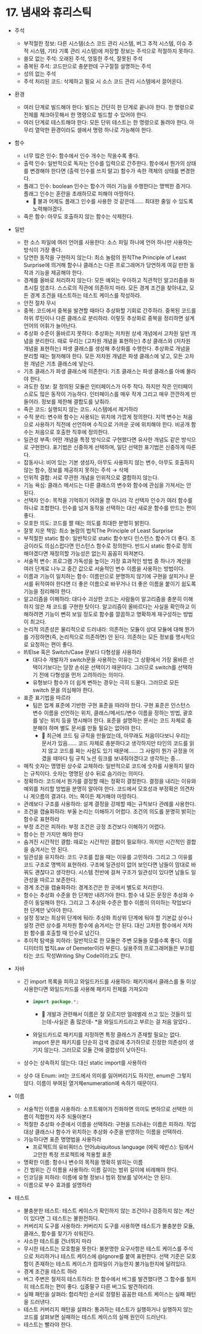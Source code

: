 # 17. 냄새와 휴리스틱

- 주석
  - 부적절한 정보: 다른 시스템(소스 코드 관리 시스템, 버그 추적 시스템, 이슈 추적 시스템, 기타 기록 관리 시스템)에 저장할 정보는 주석으로 적절하지 못하다.
  - 쓸모 없는 주석: 오래된 주석, 엉뚱한 주석, 잘못된 주석
  - 중복된 주석: 코드만으로 충분한데 구구절절 설명하는 주석
  - 성의 없는 주석
  - 주석 처리된 코드: 삭제하고 필요 시 소스 코드 관리 시스템에서 끌어온다.
  
- 환경
  - 여러 단계로 빌드해야 한다: 빌드는 간단히 한 단계로 끝나야 한다. 한 명령으로 전체를 체크아웃해서 한 명령으로 빌드할 수 있어야 한다.
  - 여러 단계로 테스트해야 한다: 모든 단위 테스트는 한 명령으로 돌려야 한다. 아무리 열악한 환경이라도 셀에서 명령 하나로 가능해야 한다.
  
- 함수
  - 너무 많은 인수: 함수에서 인수 개수는 작을수록 좋다.
  - 출력 인수: 일반적으로 독자는 인수를 입력으로 간주한다. 함수에서 뭔가의 상태를 변경해야 한다면 (출력 인수를 쓰지 말고) 함수가 속한 객체의 상태를 변경한다.
  - 플래그 인수: boolean 인수는 함수가 여러 기능을 수행한다는 명백한 증거다. 플래그 인수는 혼란을 초래하므로 피해야 마땅하다.
    - :rabbit: 불과 어제도 플래그 인수를 사용한 것 같은데...... 최대한 줄일 수 있도록 노력해야겠다.
  - 죽은 함수: 아무도 호출하지 않는 함수는 삭제한다.
  
- 일반
  - 한 소스 파일에 여러 언어를 사용한다: 소스 파일 하나에 언어 하나만 사용하는 방식이 가장 좋다.
  - 당연한 동작을 구현하지 않는다: 최소 놀람의 원칙The Principle of Least Surprise에 의거해 함수나 클래스는 다른 프로그래머가 당연하게 여길 만한 동작과 기능을 제공해야 한다.
  - 경계를 올바로 처리하지 않는다: 모든 예외는 우아하고 직관적인 알고리즘을 좌초시킬 암초다. 스스로의 직관에 의존하지 마라. 모든 경계 조건을 찾아내고, 모든 경계 조건을 테스트하는 테스트 케이스를 작성하라.
  - 안전 절차 무시
  - 중복: 코드에서 중복을 발견할 때마다 추상화할 기회로 간주하라. 중복된 코드를 하위 루틴이나 다른 클래스로 분리하라. 이렇듯 추상화로 중복을 정리하면 설계 언어의 어휘가 늘어난다.
  - 추상화 수준이 올바르지 못하다: 추상화는 저차원 상세 개념에서 고차원 일반 개념을 분리한다. 때로 우리는 (고차원 개념을 표현하는) 추상 클래스와 (저차원 개념을 표현하는) 파생 클래스를 생성해 추상화를 수행한다. 추상화로 개념을 분리할 때는 철저해야 한다. 모든 저차원 개념은 파생 클래스에 넣고, 모든 고차원 개념은 기초 클래스에 넣는다.
  - 기초 클래스가 파생 클래스에 의존한다: 기초 클래스는 파생 클래스를 아예 몰라야 한다. 
  - 과도한 정보: 잘 정의된 모듈은 인터페이스가 아주 작다. 하지만 작은 인터페이스로도 많은 동작이 가능하다. 인터페이스를 매우 작게 그리고 매우 깐깐하게 만들어라. 정보를 제한해 결합도를 낮춰라.
  - 죽은 코드: 실행되지 않는 코드. 시스템에서 제거하라
  - 수직 분리: 변수와 함수는 사용되는 위치에 가깝게 정의한다. 지역 변수는 처음으로 사용하기 직전에 선언하며 수직으로 가까운 곳에 위치해야 한다. 비공개 함수는 처음으로 호출한 직후에 정의한다.
  - 일관성 부족: 어떤 개념을 특정 방식으로 구현했다면 유사한 개념도 같은 방식으로 구현한다. 표기법은 신중하게 선택하며, 일단 선택한 표기법은 신중하게 따른다.
  - 잡동사니: 비어 있는 기본 생성자, 아무도 사용하지 않는 변수, 아무도 호출하지 않는 함수, 정보를 제공하지 못하는 주석 → 삭제
  - 인위적 결합: 서로 무관한 개념을 인위적으로 결합하지 않는다.
  - 기능 욕심: 클래스 메서드는 다른 클래스의 변수와 함수에 관심을 가져서는 안 된다.
  - 선택자 인수: 목적을 기억하기 어려울 뿐 아니라 각 선택자 인수가 여러 함수를 하나로 조합한다. 인수를 넘겨 동작을 선택하는 대신 새로운 함수를 만드는 편이 좋다.
  - 모호한 의도: 코드를 짤 때는 의도를 최대한 분명히 밝힌다.
  - 잘못 지운 책임: 최소 놀람의 법칙The Principle of Least Surprise
  - 부적절한 static 함수: 일반적으로 static 함수보다 인스턴스 함수가 더 좋다. 조금이라도 의심스럽다면 인스턴스 함수로 정의한다. 반드시 static 함수로 정의해야겠다면 재정의할 가능성은 없는지 꼼꼼히 따져본다.
  - 서술적 변수: 프로그램 가독성을 높이는 가장 효과적인 방법 중 하나가 계산을 여러 단계로 나누고 중간 값으로 서술적인 변수 이름을 사용하는 방법이다.
  - 이름과 기능이 일치하는 함수: 이름만으로 분명하지 않기에 구현을 살피거나 문서를 뒤적여야 한다면 더 좋은 이름으로 바꾸거나 더 좋은 이름을 붙이기 쉽도록 기능을 정리해야 한다.
  - 알고리즘을 이해하라: 대다수 괴상한 코드는 사람들이 알고리즘을 충분히 이해하지 않은 채 코드를 구현한 탓이다. 알고리즘이 올바르다는 사실을 확인하고 이해하려면 기능이 뻔히 보일 정도로 함수를 깔끔하고 명확하게 재구성하는 방법이 최고다.
  - 논리적 의존성은 물리적으로 드러내라: 의존하는 모듈이 상대 모듈에 대해 뭔가를 가정하면(즉, 논리적으로 의존하면) 안 된다. 의존하는 모든 정보를 명시적으로 요청하는 편이 좋다.
  - If/Else 혹은 Switch/Case 문보다 다형성을 사용하라
    - 대다수 개발자가 switch문을 사용하는 이유는 그 상황에서 가장 올바른 선택이기보다는 당장 손쉬운 선택이기 때문이다. 그러므로 switch를 선택하기 전에 다형성을 먼저 고려하라는 의미다.
    - 유형보다 함수가 더 쉽게 변하는 경우는 극히 드물다. 그러므로 모든 switch 문을 의심해야 한다.
  - 표준 표기법을 따르라
    - 팀은 업계 표준에 기반한 구현 표준을 따라야 한다. 구현 표준은 인스턴스 변수 이름을 선언하는 위치, 클래스/메서드/변수 이름을 정하는 방법, 괄호를 넣는 위치 등을 명시해야 한다. 표준을 설명하는 문서는 코드 자체로 충분해야 하며 별도 문서를 만들 필요는 없어야 한다.
      - :rabbit: 최근에 코드 팀 규칙을 만들었는데, 아무래도 처음이다보니 우리는 문서가 있음...... 코드 자체로 충분하다고 생각하지만 타인의 코드를 읽지 않고 코드를 짜는 사람도 있기 때문에...... 그 사람이 뭔가 규정을 어겼을 때마다 팀 규칙 노션 링크를 보내줘야겠다고 생각하는 중...
  - 매직 숫자는 명명된 상수로 교체하라: 일반적으로 코드에 숫자를 사용하지 말라는 규칙이다. 숫자는 명명된 상수 뒤로 숨기라는 의미다.
  - 정확하라: 코드에서 뭔가를 결정할 때는 정확히 결정한다. 결정을 내리는 이유와 예외를 처리할 방법을 분명히 알아야 한다. 코드에서 모호성과 부정확은 의견차나 게으름의 결과다. 어느 쪽이든 제거해야 마땅하다.
  - 관례보다 구조를 사용하라: 설계 결정을 강제할 때는 규칙보다 관례를 사용한다.
  - 조건을 캡슐화하라: 부울 논리는 이해하기 어렵다. 조건의 의도를 분명히 밝히는 함수로 표현하라
  - 부정 조건은 피하라: 부정 조건은 긍정 조건보다 이해하기 어렵다.
  - 함수는 한 가지만 해야 한다
  - 숨겨진 시간적인 결합: 때로는 시간적인 결합이 필요하다. 하지만 시간적인 결합을 숨겨서는 안 된다.
  - 일관성을 유지하라: 코드 구조를 잡을 때는 이유를 고민하라. 그리고 그 이유를 코드 구조로 명백히 표현하라. 구조에 일관성이 없어 보인다면 남들이 맘대로 바꿔도 괜찮다고 생각한다. 시스템 전반에 걸쳐 구조가 일관성이 있다면 남들도 일관성을 따르고 보존한다.
  - 경계 조건을 캡슐화하라: 경계조건은 한 곳에서 별도로 처리한다.
  - 함수는 추상화 수준을 한 단계만 내려가야 한다. 함수 내 모든 문장은 추상화 수준이 동일해야 한다. 그리고 그 추상화 수준은 함수 이름이 의미하는 작업보다 한 단계만 낮아야 한다.
  - 설정 정보는 최상위 단계에 둬라: 추상화 최상위 단계에 둬야 할 기본값 상수나 설정 관련 상수를 저차원 함수에 숨겨서는 안 된다. 대신 고차원 함수에서 저차원 함수를 호출할 때 인수로 넘긴다.
  - 추이적 탐색을 피하라: 일반적으로 한 모듈은 주변 모듈을 모를수록 좋다. 이를 디미터의 법칙Law of Demeter이라 부른다. 실용주의 프로그래머들은 부끄럼 타는 코드 작성Writing Shy Code이라고도 한다.
  
- 자바
  
  - 긴 import 목록을 피하고 와일드카드를 사용하라: 패키지에서 클래스를 둘 이상 사용한다면 와일드카드를 사용해 패키지 전체를 가져오라
  
    - ```java
      import package.*;
      ```
  
    	- :rabbit: 개발과 관련해서 이름은 잘 모르지만 얼레벌레 쓰고 있는 것들이 있는데-사실은 좀 많은데- *을 와일드카드라고 부르는 걸 처음 알았다..
    - 와일드카드로 패키지를 지정하면 특정 클래스가 존재할 필요는 없다. import 문은 패키지를 단순히 검색 경로에 추가하므로 진정한 의존성이 생기지 않는다. 그러므로 모듈 간에 결합성이 낮아진다.
  
  - 상수는 상속하지 않는다: 대신 static import를 사용하라
  
  - 상수 대 Enum: int는 코드에서 의미를 잃어버리기도 하지만, enum은 그렇지 않다. 이름이 부여된 열거체enumeration에 속하기 때문이다.
  
- 이름

  - 서술적인 이름을 사용하라: 소프트웨어가 진화하면 의미도 변하므로 선택한 이름이 적합한지 자주 되돌아본다
  - 적절한 추상화 수준에서 이름을 선택하라: 구현을 드러내는 이름은 피하라. 작업 대상 클래스나 함수가 위치하는 추상화 수준을 반영하는 이름을 선택하라.
  - 가능하다면 표준 명명법을 사용하라
    - 프로젝트의 유비쿼터스 언어ubiquitous language (에릭 에반스): 팀에서 고안한 특정 프로젝트에 적용할 표준
  - 명확한 이름: 함수나 변수의 목적을 명확히 밝히는 이름
  - 긴 범위는 긴 이름을 사용하라: 이름 길이는 범위 길이에 비례해야 한다.
  - 인코딩을 피하라: 이름에 유형 정보나 범위 정보를 넣어서는 안 된다.
  - 이름으로 부수 효과를 설명하라

- 테스트

  - 불충분한 테스트: 테스트 케이스가 확인하지 않는 조건이나 검증하지 않는 계산이 있다면 그 테스트는 불완전하다.
  - 커버리지 도구를 사용하라: 커버리지 도구를 사용하면 테스트가 불충분한 모듈, 클래스, 함수를 찾기가 쉬워진다.
  - 사소한 테스트를 건너뛰지 마라
  - 무시한 테스트는 모호함을 뜻한다: 불분명한 요구사항은 테스트 케이스를 주석으로 처리하거나 테스트 케이스에 @Ignore를 붙여 표현한다. 선택 기준은 모호함이 존재하는 테스트 케이스가 컴파일이 가능한지 불가능한지에 달려있다.
  - 경계 조건을 테스트 하라
  - 버그 주변은 철저히 테스트하라: 한 함수에서 버그를 발견했다면 그 함수를 철저히 테스트하는 편이 좋다. 십중팔구 다른 버그도 발견하리라.
  - 실패 패턴을 살펴라: 합리적인 순서로 정렬된 꼼꼼한 테스트 케이스는 실패 패턴을 드러낸다.
  - 테스트 커버리지 패턴을 살펴라: 통과하는 테스트가 실행하거나 실행하지 않는 코드를 살펴보면 실패하는 테스트 케이스의 실패 원인이 드러난다.
  - 테스트는 빨라야 한다.